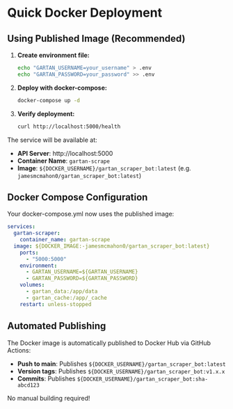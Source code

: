 # Quick Docker Deployment

## Using Published Image (Recommended)

1. **Create environment file:**
   ```bash
   echo "GARTAN_USERNAME=your_username" > .env
   echo "GARTAN_PASSWORD=your_password" >> .env
   ```

2. **Deploy with docker-compose:**
   ```bash
   docker-compose up -d
   ```

3. **Verify deployment:**
   ```bash
   curl http://localhost:5000/health
   ```

The service will be available at:
- **API Server**: http://localhost:5000
- **Container Name**: `gartan-scrape`
- **Image**: `${DOCKER_USERNAME}/gartan_scraper_bot:latest` (e.g. `jamesmcmahon0/gartan_scraper_bot:latest`)

## Docker Compose Configuration

Your docker-compose.yml now uses the published image:

```yaml
services:
  gartan-scraper:
    container_name: gartan-scrape
  image: ${DOCKER_IMAGE:-jamesmcmahon0/gartan_scraper_bot:latest}
    ports:
      - "5000:5000"
    environment:
      - GARTAN_USERNAME=${GARTAN_USERNAME}
      - GARTAN_PASSWORD=${GARTAN_PASSWORD}
    volumes:
      - gartan_data:/app/data
      - gartan_cache:/app/_cache
    restart: unless-stopped
```

## Automated Publishing

The Docker image is automatically published to Docker Hub via GitHub Actions:
- **Push to main**: Publishes `${DOCKER_USERNAME}/gartan_scraper_bot:latest`
- **Version tags**: Publishes `${DOCKER_USERNAME}/gartan_scraper_bot:v1.x.x`
- **Commits**: Publishes `${DOCKER_USERNAME}/gartan_scraper_bot:sha-abcd123`

No manual building required!
